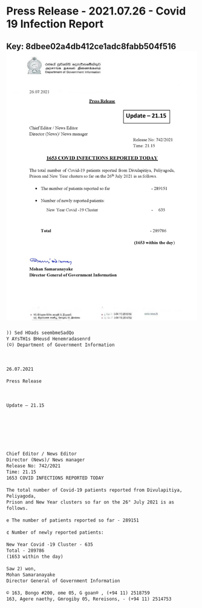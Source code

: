 # Press Release - 2021.07.26 - Covid 19 Infection Report 
Key: 8dbee02a4db412ce1adc8fabb504f516 
![img](img/8dbee02a4db412ce1adc8fabb504f516.jpg)
---
```
)) Sed HOads seembmeSadQo
Y AYsTH1s BHeusd Henemradasenrd
(©) Department of Government Information

 

26.07.2021

Press Release

 

Update — 21.15

 

 

 

Chief Editor / News Editor
Director (News)/ News manager
Release No: 742/2021
Time: 21.15
1653 COVID INFECTIONS REPORTED TODAY

The total number of Covid-19 patients reported from Divulapitiya, Peliyagoda,
Prison and New Year clusters so far on the 26" July 2021 is as follows.

e The number of patients reported so far - 289151

¢ Number of newly reported patients:

New Year Covid -19 Cluster - 635
Total - 289786
(1653 within the day)

Saw 2) won,
Mohan Samaranayake
Director General of Government Information

© 163, Bongo #200, ome 05, G goan® , (+94 11) 2518759
163, Agere naethy, Gmrogiby 05, Rereisons, - (+94 11) 2514753

```

